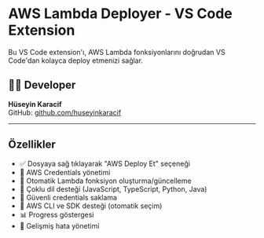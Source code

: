 # AWS Lambda Deployer - VS Code Extension

Bu VS Code extension'ı, AWS Lambda fonksiyonlarını doğrudan VS Code'dan kolayca deploy etmenizi sağlar.

## 👨‍💻 Developer

**Hüseyin Karacif**  
GitHub: [github.com/huseyinkaracif](https://github.com/huseyinkaracif)

---

## Özellikler

- ✅ Dosyaya sağ tıklayarak "AWS Deploy Et" seçeneği
- 🔐 AWS Credentials yönetimi
- 🚀 Otomatik Lambda fonksiyon oluşturma/güncelleme
- 📝 Çoklu dil desteği (JavaScript, TypeScript, Python, Java)
- 💾 Güvenli credentials saklama
- 🔄 AWS CLI ve SDK desteği (otomatik seçim)
- 📊 Progress göstergesi
- 🎯 Gelişmiş hata yönetimi
